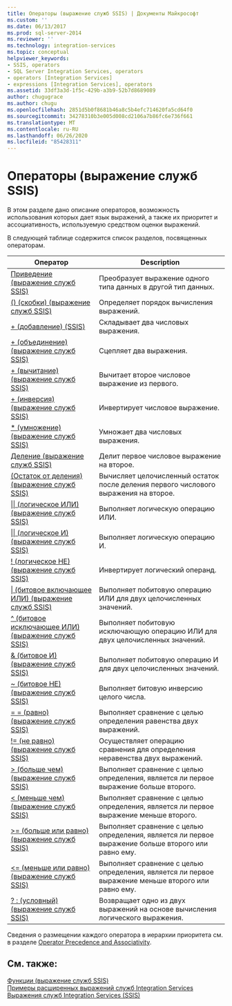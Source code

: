 ```yaml
---
title: Операторы (выражение служб SSIS) | Документы Майкрософт
ms.custom: ''
ms.date: 06/13/2017
ms.prod: sql-server-2014
ms.reviewer: ''
ms.technology: integration-services
ms.topic: conceptual
helpviewer_keywords:
- SSIS, operators
- SQL Server Integration Services, operators
- operators [Integration Services]
- expressions [Integration Services], operators
ms.assetid: 33df3a3d-1f5c-429b-a3b9-52b7d8689089
author: chugugrace
ms.author: chugu
ms.openlocfilehash: 2851d5b0f8681b46a8c5b4efc714620fa5cd64f0
ms.sourcegitcommit: 34278310b3e005d008cd2106a7b86fc6e736f661
ms.translationtype: MT
ms.contentlocale: ru-RU
ms.lasthandoff: 06/26/2020
ms.locfileid: "85428311"
---
```

# <a name="operators-ssis-expression"></a>Операторы (выражение служб SSIS)
  В этом разделе дано описание операторов, возможность использования которых дает язык выражений, а также их приоритет и ассоциативность, используемую средством оценки выражений.  
  
 В следующей таблице содержится список разделов, посвященных операторам.  
  
|Оператор|Description|  
|--------------|-----------------|  
|[Приведение (выражение служб SSIS)](cast-ssis-expression.md)|Преобразует выражение одного типа данных в другой тип данных.|  
|[() (скобки) (выражение служб SSIS)](parentheses-ssis-expression.md)|Определяет порядок вычисления выражений.|  
|[+ (добавление) (SSIS)](add-ssis.md)|Складывает два числовых выражения.|  
|[+ (объединение) (выражение служб SSIS)](concatenate-ssis-expression.md)|Сцепляет два выражения.|  
|[+ (вычитание) (выражение служб SSIS)](subtract-ssis-expression.md)|Вычитает второе числовое выражение из первого.|  
|[+ (инверсия) (выражение служб SSIS)](negate-ssis-expression.md)|Инвертирует числовое выражение.|  
|[&#42; (умножение) (выражение служб SSIS)](multiply-ssis-expression.md)|Умножает два числовых выражения.|  
|[Деление (выражение служб SSIS)](divide-ssis-expression.md)|Делит первое числовое выражение на второе.|  
|[(Остаток от деления) (выражение служб SSIS)](modulo-ssis-expression.md)|Вычисляет целочисленный остаток после деления первого числового выражения на второе.|  
|[&#124;&#124; (логическое ИЛИ) (выражение служб SSIS)](logical-or-ssis-expression.md)|Выполняет логическую операцию ИЛИ.|  
|[&#124;&#124; (логическое И) (выражение служб SSIS)](logical-and-ssis-expression.md)|Выполняет логическую операцию И.|  
|[\! (логическое НЕ) (выражение служб SSIS)](logical-not-ssis-expression.md)|Инвертирует логический операнд.|  
|[&#124; (битовое включающее ИЛИ) (выражение служб SSIS)](bitwise-inclusive-or-ssis-expression.md)|Выполняет побитовую операцию ИЛИ для двух целочисленных значений.|  
|[^ (битовое исключающее ИЛИ) (выражение служб SSIS)](bitwise-exclusive-or-ssis-expression.md)|Выполняет побитовую исключающую операцию ИЛИ для двух целочисленных значений.|  
|[& (битовое И) (выражение служб SSIS)](bitwise-and-ssis-expression.md)|Выполняет побитовую операцию И для двух целочисленных значений.|  
|[~ (битовое НЕ) (выражение служб SSIS)](bitwise-not-ssis-expression.md)|Выполняет битовую инверсию целого числа.|  
|[= = (равно) (выражение служб SSIS)](equal-ssis-expression.md)|Выполняет сравнение с целью определения равенства двух выражений.|  
|[\!= (не равно) (выражение служб SSIS)](unequal-ssis-expression.md)|Осуществляет операцию сравнения для определения неравенства двух выражений.|  
|[&#62; (больше чем) (выражение служб SSIS)](greater-than-ssis-expression.md)|Выполняет сравнение с целью определения, является ли первое выражение больше второго.|  
|[&#60; (меньше чем) (выражение служб SSIS)](less-than-ssis-expression.md)|Выполняет сравнение с целью определения, является ли первое выражение меньше второго.|  
|[&#62;= (больше или равно) (выражение служб SSIS)](greater-than-or-equal-to-ssis-expression.md)|Выполняет сравнение с целью определения, является ли первое выражение больше второго или равно ему.|  
|[&#60;= (меньше или равно) (выражение служб SSIS)](less-than-or-equal-to-ssis-expression.md)|Выполняет сравнение с целью определения, является ли первое выражение меньше второго или равно ему.|  
|[? : (условный) (выражение служб SSIS)](conditional-ssis-expression.md)|Возвращает одно из двух выражений на основе вычисления логического выражения.|  
  
 Сведения о размещении каждого оператора в иерархии приоритета см. в разделе [Operator Precedence and Associativity](operator-precedence-and-associativity.md).  
  
## <a name="see-also"></a>См. также:  
 [Функции (выражение служб SSIS)](functions-ssis-expression.md)   
 [Примеры расширенных выражений служб Integration Services](examples-of-advanced-integration-services-expressions.md)   
 [Выражения служб Integration Services (SSIS)](integration-services-ssis-expressions.md)  
  
  
